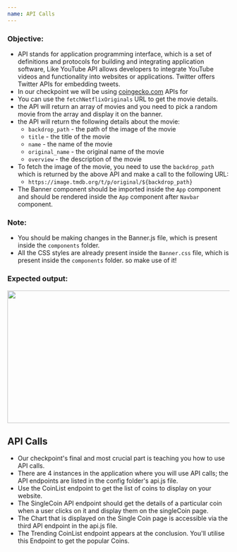 ```yaml
---
name: API Calls
---
```


### Objective:
- API stands for application programming interface, which is a set of definitions and protocols for building and integrating application software, Like YouTube API allows developers to integrate YouTube videos and functionality into websites or applications. Twitter offers Twitter APIs for embedding tweets.
- In our checkpoint we will be using [coingecko.com](https://coingecko.com) APIs for
- You can use the `fetchNetflixOriginals` URL to get the movie details.
- the API will return an array of movies and you need to pick a random movie from the array and display it on the banner.
- the API will return the following details about the movie:
    - `backdrop_path` - the path of the image of the movie
    - `title` - the title of the movie
    - `name` - the name of the movie
    - `original_name` - the original name of the movie
    - `overview` - the description of the movie
- To fetch the image of the movie, you need to use the `backdrop_path` which is returned by the above API and make a call to the following URL:
    - ``https://image.tmdb.org/t/p/original/${backdrop_path}``
- The Banner component should be imported inside the `App` component and should be rendered inside the `App` component after `Navbar` component.

### Note:
- You should be making changes in the Banner.js file, which is present inside the `components` folder.
- All the CSS styles are already present inside the `Banner.css` file, which is present inside the `components` folder. so make use of it!

### Expected output:

<img src="https://ik.imagekit.io/hashinsert/hash-learn/Screenshot_20230128_054847.png?ik-sdk-version=javascript-1.4.3&updatedAt=1674908353162" height="300px" width="600px" />





## API Calls

- Our checkpoint's final and most crucial part is teaching you how to use API calls.
- There are 4 instances in the application where you will use API calls; the API endpoints are listed in the config folder's api.js file.
- Use the CoinList endpoint to get the list of coins to display on your website.
- The SingleCoin API endpoint should get the details of a particular coin when a user clicks on it and display them on the singleCoin page.
- The Chart that is displayed on the Single Coin page is accessible via the third API endpoint in the api.js file.
- The Trending CoinList endpoint appears at the conclusion. You'll utilise this Endpoint to get the popular Coins.

